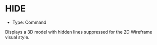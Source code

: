 # HIDE

- Type: Command

Displays a 3D model with hidden lines suppressed for the 2D Wireframe visual style.
